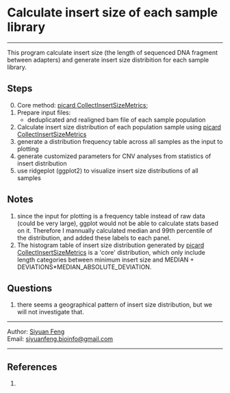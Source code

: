 # Calculate insert size of each sample library

----
This program calculate insert size (the length of sequenced DNA fragment between adapters) and generate insert size distribition for each sample library.

## Steps
0. Core method: [picard CollectInsertSizeMetrics][1];
1. Prepare input files:
    * deduplicated and realigned bam file of each sample population
2. Calculate insert size distribution of each population sample using [picard CollectInsertSizeMetrics][1]
3. generate a distribution frequency table across all samples as the input to plotting
4. generate customized parameters for CNV analyses from statistics of insert distribution
5. use ridgeplot (ggplot2) to visualize insert size distributions of all samples

## Notes
1. since the input for plotting is a frequency table instead of raw data (could be very large), ggplot would not be able to calculate stats based on it. Therefore I mannually calculated median and 99th percentile of the distribution, and added these labels to each panel.
2. The histogram table of insert size distribution generated by [picard CollectInsertSizeMetrics][1] is a 'core' distribution, which only include length categories between minimum insert size and MEDIAN + DEVIATIONS*MEDIAN_ABSOLUTE_DEVIATION.

## Questions
1. there seems a geographical pattern of insert size distribution, but we will not investigate that.

----
Author: [Siyuan Feng](https://scholar.google.com/citations?user=REHFXSsAAAAJ&hl)  
Email: siyuanfeng.bioinfo@gmail.com

----
## References
1. [1]: https://broadinstitute.github.io/picard/command-line-overview.html#CollectInsertSizeMetrics (picard CollectInsertSizeMetrics)